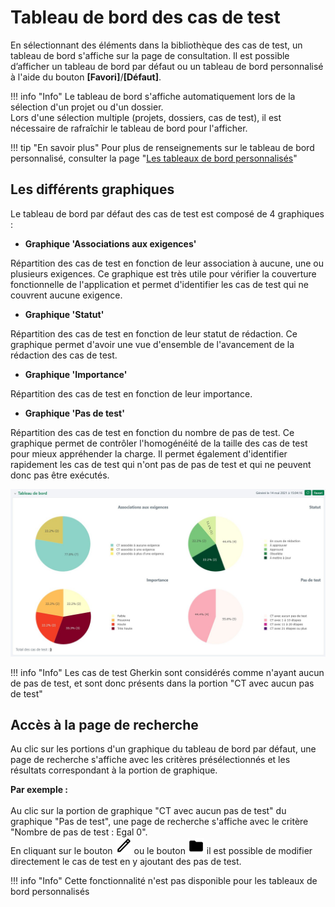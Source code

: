 
# Tableau de bord des cas de test

En sélectionnant des éléments dans la bibliothèque des cas de test, un tableau de bord s'affiche sur la page de consultation. Il est possible d’afficher un tableau de bord par défaut ou un tableau de bord personnalisé à l'aide du bouton **[Favori]**/**[Défaut]**.

!!! info "Info"
    Le tableau de bord s'affiche automatiquement lors de la sélection d'un projet ou d'un dossier.<br />
    Lors d'une sélection multiple (projets, dossiers, cas de test), il est nécessaire de rafraîchir le tableau de bord pour l'afficher.


!!! tip "En savoir plus"
    Pour plus de renseignements sur le tableau de bord personnalisé, consulter la page "[Les tableaux de bord personnalisés](../pilotage-recette/tableaux-bord-perso.md)"

## Les différents graphiques

Le tableau de bord par défaut des cas de test est composé de 4 graphiques :

- **Graphique 'Associations aux exigences'**

Répartition des cas de test en fonction de leur association à aucune, une ou plusieurs exigences. Ce graphique est très utile pour vérifier la couverture fonctionnelle de l'application et permet d'identifier les cas de test qui ne couvrent aucune exigence. 

- **Graphique 'Statut'**

Répartition des cas de test en fonction de leur statut de rédaction. Ce graphique permet d'avoir une vue d'ensemble de l'avancement de la rédaction des cas de test.

- **Graphique 'Importance'** 

Répartition des cas de test en fonction de leur importance. 

- **Graphique 'Pas de test'** 

Répartition des cas de test en fonction du nombre de pas de test. Ce graphique permet de contrôler l'homogénéité de la taille des cas de test pour mieux appréhender la charge. Il permet également d'identifier rapidement les cas de test qui n'ont pas de pas de test et qui ne peuvent donc pas être exécutés.


![Tableau de bord par défaut de l'espace Cas de test](./resources/tableaubord-CT.jpg)

!!! info "Info"
    Les cas de test Gherkin sont considérés comme n'ayant aucun de pas de test, et sont donc présents dans la portion "CT avec aucun pas de test"

## Accès à la page de recherche

Au clic sur les portions d'un graphique du tableau de bord par défaut, une page de recherche s'affiche avec les critères présélectionnés et les résultats correspondant à la portion de graphique.

**Par exemple :**
<br/><br/> Au clic sur la portion de graphique "CT avec aucun pas de test" du graphique "Pas de test", une page de recherche s'affiche avec le critère "Nombre de pas de test : Egal 0". 
<br/> En cliquant sur le bouton ![Bouton d'édition](./resources/edit1.png) ou le bouton ![Bouton dossier](./resources/dossier.png) il est possible de modifier directement le cas de test en y ajoutant des pas de test.

!!! info "Info"
    Cette fonctionnalité n'est pas disponible pour les tableaux de bord personnalisés